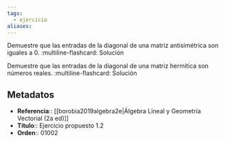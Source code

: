 ```yaml
---
tags:
  - ejercicio
aliases:
---
```

Demuestre que las entradas de la diagonal de una matriz antisimétrica son iguales a $0$.
:multiline-flashcard:
Solución

Demuestre que las entradas de la diagonal de una matriz hermítica son números reales.
:multiline-flashcard:
Solución

## Metadatos
- **Referencia**:: [[borobia2019algebra2e|Álgebra Lineal y Geometría Vectorial (2a ed)]]
- **Título**:: Ejercicio propuesto 1.2
- **Orden**:: 01002
